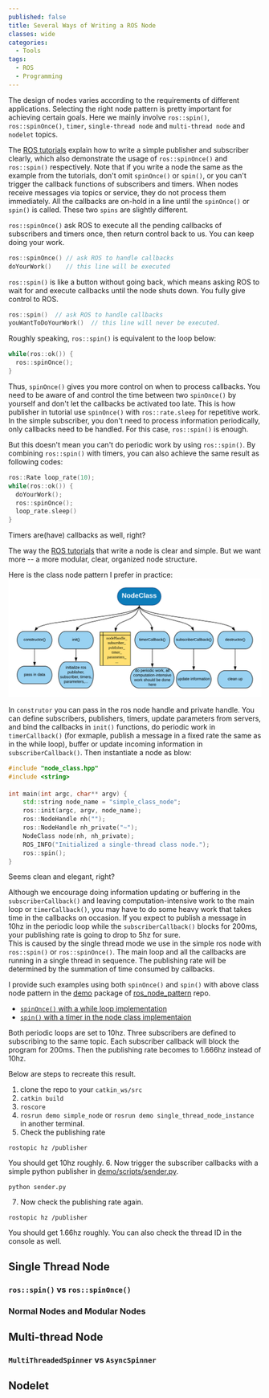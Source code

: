 ```yaml
---
published: false
title: Several Ways of Writing a ROS Node
classes: wide
categories:
  - Tools
tags:
  - ROS
  - Programming
---
```


The design of nodes varies according to the requirements of different applications. Selecting the right node pattern is pretty important for achieving certain goals.
Here we mainly involve `ros::spin()`, `ros::spinOnce()`, `timer`, `single-thread node` and `multi-thread node` and `nodelet` topics.

The [ROS tutorials](http://wiki.ros.org/ROS/Tutorials/WritingPublisherSubscriber%28c%2B%2B%29) explain how to write a simple publisher and subscriber clearly, which also demonstrate the usage of `ros::spinOnce()` and `ros::spin()` respectively. Note that if you write a node the same as the example from the tutorials, don't omit `spinOnce()` or `spin()`, or you can't trigger the callback functions of subscribers and timers. When nodes receive messages via topics or service, they do not process them immediately. All the callbacks are on-hold in a line until the `spinOnce()` or `spin()` is called. These two `spins` are slightly different.

`ros::spinOnce()` ask ROS to execute all the pending callbacks of subscribers and timers once, then return control back to us. You can keep doing your work.
```c++
ros::spinOnce() // ask ROS to handle callbacks  
doYourWork()    // this line will be executed
```

`ros::spin()` is like a button without going back, which means asking ROS to wait for and execute callbacks until the node shuts down. You fully give control to ROS.
```c++
ros::spin()  // ask ROS to handle callbacks
youWantToDoYourWork()  // this line will never be executed.
```

Roughly speaking, `ros::spin()` is equivalent to the loop below:
```c++
while(ros::ok()) {
  ros::spinOnce();
}
```
Thus, `spinOnce()` gives you more control on when to process callbacks. You need to be aware of and control the time between two `spinOnce()` by yourself and don't let the callbacks be activated too late.  This is how publisher in tutorial use `spinOnce()` with `ros::rate.sleep` for repetitive work. In the simple subscriber, you don't need to process information periodically, only callbacks need to be handled. For this case, `ros::spin()` is enough.

But this doesn't mean you can't do periodic work by using `ros::spin()`. By combining `ros::spin()` with timers, you can also achieve the same result as following codes:
```c++
ros::Rate loop_rate(10);
while(ros::ok()) {
  doYourWork();
  ros::spinOnce();
  loop_rate.sleep()
}
```
Timers are(have) callbacks as well, right?

The way the [ROS tutorials](http://wiki.ros.org/ROS/Tutorials/WritingPublisherSubscriber%28c%2B%2B%29) that write a node is clear and simple. But we want more -- a more modular, clear, organized node structure.  

Here is the class node pattern I prefer in practice:
![nodeclass](/assets/images/nodeclass.png)

In `construtor` you can pass in the ros node handle and private handle. You can define subscribers, publishers, timers, update parameters from servers, and bind the callbacks in `init()` functions, do periodic work in `timerCallback()` (for exmaple, publish a message  in a fixed rate the same as in the while loop), buffer or update incoming information in `subscriberCallback()`. Then instantiate a node as blow:
```c++
#include "node_class.hpp"
#include <string>

int main(int argc, char** argv) {
    std::string node_name = "simple_class_node";
    ros::init(argc, argv, node_name);
    ros::NodeHandle nh("");
    ros::NodeHandle nh_private("~");
    NodeClass node(nh, nh_private);
    ROS_INFO("Initialized a single-thread class node.");
    ros::spin();
}
```
Seems clean and elegant, right?

Although we encourage doing information updating or buffering in the `subscriberCallback()` and leaving computation-intensive work to the main loop or `timerCallback()`, you may have to do some heavy work that takes time in the callbacks on occasion. If you expect to publish a message in 10hz in the periodic loop while the `subscriberCallback()` blocks for 200ms, your publishing rate is going to drop to 5hz for sure.  
This is caused by the single thread mode we use in the simple ros node with `ros::spin()` or `ros::spinOnce()`. The main loop and all the callbacks are running in a single thread in sequence. The publishing rate will be determined by the summation of time consumed by callbacks.

I provide such examples using both `spinOnce()` and `spin()` with above class node pattern in the [demo](https://github.com/yuzhangbit/ros_node_pattern/tree/master/demo) package of [ros_node_pattern](https://github.com/yuzhangbit/ros_node_pattern) repo.

* [`spinOnce()` with a while loop implementation](https://github.com/yuzhangbit/ros_node_pattern/blob/master/demo/src/simple_node.cpp)
* [`spin()` with a timer in the node class implementaion](https://github.com/yuzhangbit/ros_node_pattern/blob/master/demo/src/single_thread_node_instance.cpp)

Both periodic loops are set to 10hz. Three subscribers are defined to subscribing to the same topic. Each subscriber callback will block the program for 200ms. Then the publishing rate becomes to 1.666hz instead of 10hz.

Below are steps to recreate this result.
1. clone the repo to your `catkin_ws/src`
2. `catkin build`
3. `roscore`
4. `rosrun demo simple_node` or `rosrun demo single_thread_node_instance` in another terminal.
5. Check the publishing rate
  ```
  rostopic hz /publisher
  ```
  You should get 10hz roughly.
6. Now trigger the subscriber callbacks with a simple python publisher in [demo/scripts/sender.py](https://github.com/yuzhangbit/ros_node_pattern/blob/master/demo/scripts/sender.py).
  ```
  python sender.py
  ```
7. Now check the publishing rate again.
  ```
  rostopic hz /publisher
  ```
  You should get 1.66hz roughly. You can also check the thread ID in the console as well.
















## Single Thread Node
### `ros::spin()` vs `ros::spinOnce()`

### Normal Nodes and Modular Nodes

## Multi-thread Node
### `MultiThreadedSpinner` vs `AsyncSpinner`


## Nodelet
